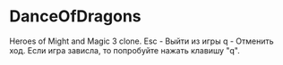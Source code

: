 # DanceOfDragons
Heroes of Might and Magic 3 clone.
Esc - Выйти из игры
q - Отменить ход.
Если игра зависла, то попробуйте нажать клавишу "q".
